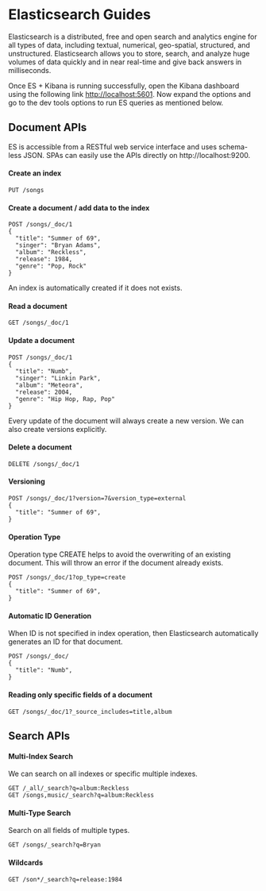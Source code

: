 # Elasticsearch Guides
Elasticsearch is a distributed, free and open search and analytics engine for all types of data, including textual, numerical, geo-spatial, structured, and unstructured. Elasticsearch allows you to store, search, and analyze huge volumes of data quickly and in near real-time and give back answers in milliseconds.

Once ES + Kibana is running successfully, open the Kibana dashboard using the following link
[http://localhost:5601](http://localhost:5601/). Now expand the options and go to the dev tools options to run ES queries as mentioned below.

## Document APIs
ES is accessible from a RESTful web service interface and uses schema-less JSON. SPAs can easily use the APIs directly on http://localhost:9200.

#### Create an index
```http
PUT /songs
```

#### Create a document / add data to the index
```http
POST /songs/_doc/1
{
  "title": "Summer of 69",
  "singer": "Bryan Adams",
  "album": "Reckless",
  "release": 1984,
  "genre": "Pop, Rock"
}
```
An index is automatically created if it does not exists.

#### Read a document
```http
GET /songs/_doc/1
```

#### Update a document
```http
POST /songs/_doc/1
{
  "title": "Numb",
  "singer": "Linkin Park",
  "album": "Meteora",
  "release": 2004,
  "genre": "Hip Hop, Rap, Pop"
}
```
Every update of the document will always create a new version. We can also create versions explicitly.

#### Delete a document
```http
DELETE /songs/_doc/1
```

#### Versioning
```http
POST /songs/_doc/1?version=7&version_type=external
{
  "title": "Summer of 69",
}
```

#### Operation Type
Operation type CREATE helps to avoid the overwriting of an existing document. This will throw an error if the document already exists.
```http
POST /songs/_doc/1?op_type=create
{
  "title": "Summer of 69",
}
```

#### Automatic ID Generation
When ID is not specified in index operation, then Elasticsearch automatically generates an ID for that document.
```http
POST /songs/_doc/
{
  "title": "Numb",
}
```

#### Reading only specific fields of a document
```http
GET /songs/_doc/1?_source_includes=title,album
```

## Search APIs

#### Multi-Index Search
We can search on all indexes or specific multiple indexes.
```http
GET /_all/_search?q=album:Reckless
GET /songs,music/_search?q=album:Reckless 
```

#### Multi-Type Search
Search on all fields of multiple types.
```http
GET /songs/_search?q=Bryan 
```

#### Wildcards
```http
GET /son*/_search?q=release:1984 
```